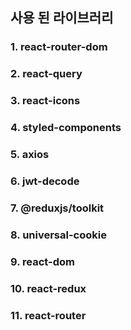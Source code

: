 ## 사용 된 라이브러리

### 1. react-router-dom

### 2. react-query

### 3. react-icons

### 4. styled-components

### 5. axios

### 6. jwt-decode

### 7. @reduxjs/toolkit

### 8. universal-cookie

### 9. react-dom

### 10. react-redux

### 11. react-router
